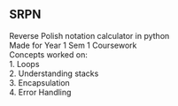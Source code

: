 ## SRPN
Reverse Polish notation calculator in python
<br> Made for Year 1 Sem 1 Coursework 
<br> Concepts worked on:
<br> 1. Loops
<br> 2. Understanding stacks
<br> 3. Encapsulation
<br> 4. Error Handling
